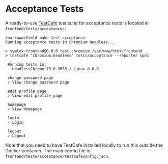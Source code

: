 # Acceptance Tests

A ready-to-use [TestCafe](https://devexpress.github.io/testcafe/) test suite for acceptance tests is located in `frontend/tests/acceptance/`:

    /var/www/html# make test-acceptance
    Running acceptance tests in Chromium headless...
    
    > symlex-frontend@0.0.0 test-chromium /var/www/html/frontend
    > testcafe "chromium:headless" tests/acceptance --reporter spec
    
     Running tests in:
     - HeadlessChrome 73.0.3683 / Linux 0.0.0
    
     change password page
     ✓ View change password page
    
     edit profile page
     ✓ View edit profile page
    
     homepage
     ✓ View Homepage
    
     login
     ✓ Login
    
     logout
     ✓ Logout
     

Note that you need to have TestCafe installed locally to run this outside the Docker container.
The main config file is `frontend/tests/acceptance/testcafeconfig.json`.